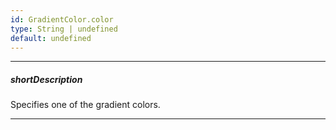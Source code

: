 ```yaml
---
id: GradientColor.color
type: String | undefined
default: undefined
---
```

---
##### shortDescription
Specifies one of the gradient colors.

---
<!-- Description goes here -->